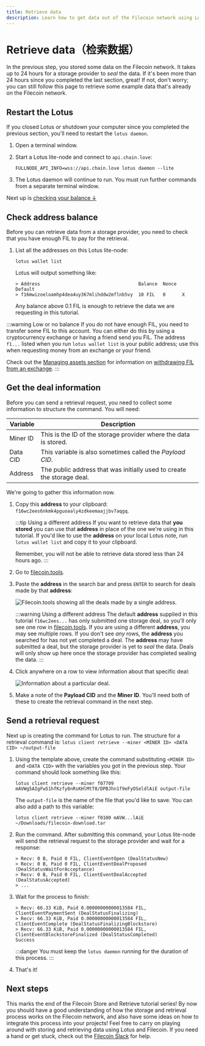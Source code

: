```yaml
---
title: Retrieve data
description: Learn how to get data out of the Filecoin network using Lotus. The final piece of this tutorial is downloading data from the Filecoin network. This section covers creating a retrieval deal with a storage provider and downloading the data through your local Lotus lite-node. 
---
```


# Retrieve data（检索数据）

In the previous step, you stored some data on the Filecoin network. It takes up to 24 hours for a storage provider to _seal_ the data. If it's been more than 24 hours since you completed the last section, great! If not, don't worry; you can still follow this page to retrieve some example data that's already on the Filecoin network. 

## Restart the Lotus

If you closed Lotus or shutdown your computer since you completed the previous section, you'll need to restart the `lotus daemon`.

1. Open a terminal window.
1. Start a Lotus lite-node and connect to `api.chain.love`:

    ```shell
    FULLNODE_API_INFO=wss://api.chain.love lotus daemon --lite
    ```

1. The Lotus daemon will continue to run. You must run further commands from a separate terminal window.

Next up is [checking your balance ↓](#check-address-balance)

## Check address balance

Before you can retrieve data from a storage provider, you need to check that you have enough FIL to pay for the retrieval.

1. List all the addresses on this Lotus lite-node:

    ```shell
    lotus wallet list
    ```

    Lotus will output something like:

    ```shell
    > Address                                    Balance  Nonce  Default  
    > f16mwizoeloamhp4dea4uy367mlihddw2mflnb5vy  10 FIL   0      X  
    ```

    Any balance above 0.1 FIL is enough to retrieve the data we are requesting in this tutorial. 

:::warning Low or no balance
If you do not have enough FIL, you need to transfer some FIL to this account. You can either do this by using a cryptocurrency exchange or having a friend send you FIL. The address `f1...` listed when you run `lotus wallet list` is your public address; use this when requesting money from an exchange or your friend.

Check out the [Managing assets section](../../about-filecoin/managing-assets.md) for information on [withdrawing FIL from an exchange](../../about-filecoin/managing-assets.md#exchanges).
:::

## Get the deal information

Before you can send a retrieval request, you need to collect some information to structure the command. You will need:

| Variable | Description |
| --- | --- |
| Miner ID | This is the ID of the storage provider where the data is stored. |
| Data CID | This variable is also sometimes called the _Payload CID_. |
| Address | The public address that was initially used to create the storage deal. |

We're going to gather this information now.

1. Copy this **address** to your clipboard: `f16wc2ees6nkmk4pguoaaly4zdkeemaajjbv7aqgq`.

    :::tip Using a different address
    If you want to retrieve data that **you stored** you can use that **address** in place of the one we're using in this tutorial. If you'd like to use the **address** on your local Lotus note, run `lotus wallet list` and copy it to your clipboard. 

    Remember, you will not be able to retrieve data stored less than 24 hours ago.
    :::

1. Go to [filecoin.tools](https://filecoin.tools).
1. Paste the **address** in the search bar and press `ENTER` to search for deals made by that **address**:

    ![Filecoin.tools showing all the deals made by a single address.](./images/filecoin-tools-search-address.png)

    :::warning Using a different address
    The default **address** supplied in this tutorial `f16wc2ees...` has only submitted one storage deal, so you'll only see one row in [filecoin.tools](https://filecoin.tools/f16wc2ees6nkmk4pguoaaly4zdkeemaajjbv7aqgq). If you are using a different **address**, you may see multiple rows. If you don't see _any_ rows, the **address** you searched for has not yet completed a deal. The **address** may have submitted a deal, but the storage provider is yet to _seal_ the data. Deals will only show up here once the storage provider has completed sealing the data.
    :::

1. Click anywhere on a row to view information about that specific deal:

    ![Information about a particular deal.](./images/filecoin-tools-show-details.png)

1. Make a note of the **Payload CID** and the **Miner ID**. You'll need both of these to create the retrieval command in the next step.

## Send a retrieval request

Next up is creating the command for Lotus to run. The structure for a retrieval command is: `lotus client retrieve --miner <MINER ID> <DATA CID> ~/output-file`

1. Using the template above, create the command substituting `<MINER ID>` and `<DATA CID>` with the variables you got in the previous step. Your command should look something like this: 

    ```shell
    lotus client retrieve --miner f07709 mAVWg5AIgFw51hfKzfy8nRsKHlMtT8/DPBJhn1f9eFyOSeldlAiE output-file
    ```

    The `output-file` is the name of the file that you'd like to save. You can also add a path to this variable:

    ```shell
    lotus client retrieve --miner f0100 mAVW...lAiE ~/Downloads/filecoin-download.tar
    ```

1. Run the command. After submitting this command, your Lotus lite-node will send the retrieval request to the storage provider and wait for a response:

    ```shell
    > Recv: 0 B, Paid 0 FIL, ClientEventOpen (DealStatusNew)
    > Recv: 0 B, Paid 0 FIL, ClientEventDealProposed (DealStatusWaitForAcceptance)
    > Recv: 0 B, Paid 0 FIL, ClientEventDealAccepted (DealStatusAccepted)
    > ...
    ```

1. Wait for the process to finish:

    ```shell
    > Recv: 66.33 KiB, Paid 0.00000000000013584 FIL, ClientEventPaymentSent (DealStatusFinalizing)
    > Recv: 66.33 KiB, Paid 0.00000000000013584 FIL, ClientEventComplete (DealStatusFinalizingBlockstore)
    > Recv: 66.33 KiB, Paid 0.00000000000013584 FIL, ClientEventBlockstoreFinalized (DealStatusCompleted)
    Success
    ```

    :::danger
    You must keep the `lotus daemon` running for the duration of this process.
    :::

1. That's it!

## Next steps

This marks the end of the Filecoin Store and Retrieve tutorial series! By now you should have a good understanding of how the storage and retrieval process works on the Filecoin network, and also have some ideas on how to integrate this process into your projects! Feel free to carry on playing around with storing and retrieving data using Lotus and Filecoin. If you need a hand or get stuck, check out the [Filecoin Slack](https://filecoin.io/slack/) for help.

